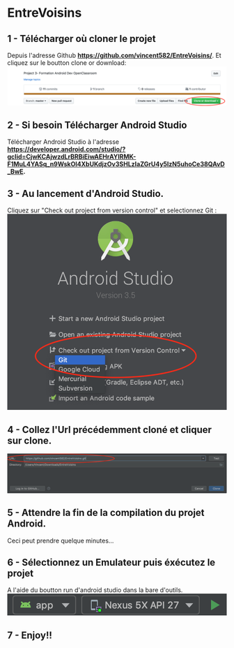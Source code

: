 # EntreVoisins

## **1 -** Télécharger où cloner le projet 
Depuis l'adresse Github **https://github.com/vincent582/EntreVoisins/**. 
Et cliquez sur le boutton clone or download:
![Screenshot](screenshot.png)

## **2 -** Si besoin Télécharger Android Studio 
Télécharger Android Studio à l'adresse **https://developer.android.com/studio/?gclid=CjwKCAjwzdLrBRBiEiwAEHrAYlRMK-F1MuL4YASq_n9WskOl4XbUKdjzOv3SHLzIaZGrU4y5lzN5uhoCe38QAvD_BwE.**

## **3 -** Au lancement d'Android Studio. 
Cliquez sur "Check out project from version control" et selectionnez Git :
![Screenshot](screenshot2.png)

## **4 -** Collez l'Url précédemment cloné et cliquer sur clone.
![Screenshot](screenshot3.png)

## **5 -** Attendre la fin de la compilation du projet Android. 
Ceci peut prendre quelque minutes...

## **6 -** Sélectionnez un Emulateur puis éxécutez le projet 
A l'aide du boutton run d'android studio dans la bare d'outils.
![Screenshot](screenshot4.png)

## **7 -** Enjoy!!
